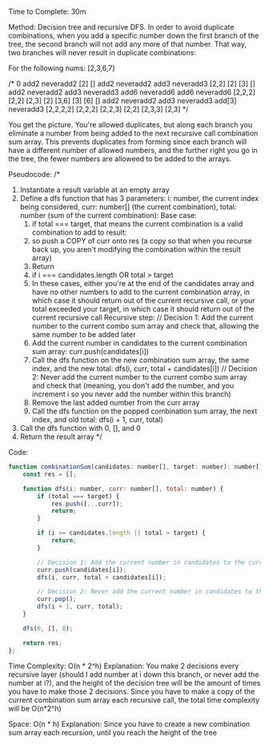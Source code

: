 Time to Complete: 30m

Method: Decision tree and recursive DFS. In order to avoid duplicate combinations, when you add a specific number down the first branch of the tree, the second branch will not add any more of that number. That way, two branches will never result in duplicate combinations:

For the following nums: [2,3,6,7]

/*
                                                                        0
                                          add2                                                 neveradd2
                                         [2]                                                      []
                           add2                       neveradd2                     add3                         neveradd3
                           [2,2]                         [2]                         [3]                            []
                  add2            neveradd2      add3      neveradd3       add6          neveradd6         add6         neveradd6
                [2,2,2]              [2,2]       [2,3]        [2]          [3,6]           [3]             [6]              []
          add2      neveradd2    add3    neveradd3   add[3]     neveradd3
      [2,2,2,2]      [2,2,2]    [2,2,3]     [2,2]     [2,3,3]       [2,3]
*/

You get the picture. You're allowed duplicates, but along each branch you eliminate a number from being added to the next recursive call combination sum array. This prevents duplicates from forming since each branch will have a different number of allowed numbers, and the further right you go in the tree, the fewer numbers are alloweed to be added to the arrays.

Pseudocode:
/*
1. Instantiate a result variable at an empty array
2. Define a dfs function that has 3 parameters: i: number, the current index being considered, curr: number[] (the current combination), total: number (sum of the current combination):
  Base case:
    1. if total === target, that means the current combination is a valid combination to add to result:
      1. so push a COPY of curr onto res (a copy so that when you recurse back up, you aren't modifying the combination within the result array)
      2. Return
    2. if i === candidates.length OR total > target
      1. In these cases, either you're at the end of the candidates array and have no other numbers to add to the current combination array, in which case it should return out of the current recursive call, or your total exceeded your target, in which case it should return out of the current recursive call
  Recursive step:
    // Decision 1: Add the current number to the current combo sum array and check that, allowing the same number to be added later
    1. Add the current number in candidates to the current combination sum array: curr.push(candidates[i])
    2. Call the dfs function on the new combination sum array, the same index, and the new total:
      dfs(i, curr, total + candidates[i])
    // Decision 2: Never add the current number to the current combo sum array and check that (meaning, you don't add the number, and you increment i so you never add the number within this branch)
    3. Remove the last added number from the curr array
    4. Call the dfs function on the popped combination sum array, the next index, and old total:
      dfs(i + 1, curr, total)
3. Call the dfs function with 0, [], and 0
4. Return the result array
*/

Code:

```js
function combinationSum(candidates: number[], target: number): number[][] {
    const res = [];

    function dfs(i: number, curr: number[], total: number) {
        if (total === target) {
            res.push([...curr]);
            return;
        }

        if (i >= candidates.length || total > target) {
            return;
        }

        // Decision 1: Add the current number in candidates to the current combination sum array
        curr.push(candidates[i]);
        dfs(i, curr, total + candidates[i]);

        // Decision 2: Never add the current number in candidates to the current sum array, along this branch
        curr.pop();
        dfs(i + 1, curr, total);
    }

    dfs(0, [], 0);

    return res;
};
```


Time Complexity: O(n * 2^h)
Explanation: You make 2 decisions every recursive layer (should I add number at i down this branch, or never add the number at i?), and the height of the decision tree will be the amount of times you have to make those 2 decisions. Since you have to make a copy of the current combination sum array each recursive call, the total time complexity will be O(n*2^h)

Space: O(n * h)
Explanation: Since you have to create a new combination sum array each recursion, until you reach the height of the tree
